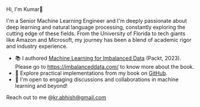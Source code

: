 Hi, I'm Kumar👋

I'm a Senior Machine Learning Engineer and I'm deeply passionate about deep learning and natural language processing, constantly exploring the cutting edge of these fields. From the University of Florida to tech giants like Amazon and Microsoft, my journey has been a blend of academic rigor and industry experience.

- 📚 I authored [Machine Learning for Imbalanced Data](https://www.amazon.com/Machine-Learning-Imbalanced-Data-imbalanced/dp/1801070830/) (Packt, 2023). Please go to https://imbalanceddata.com/ to know more about the book.
- 📖 Explore practical implementations from my book on [GitHub](https://github.com/PacktPublishing/Machine-Learning-for-Imbalanced-Data).
- 📧 I'm open to engaging discussions and collaborations in machine learning and beyond!

Reach out to me @kr.abhish@gmail.com
